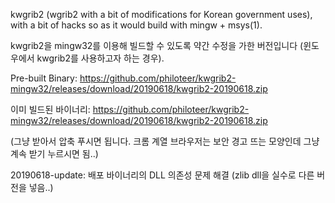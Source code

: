 kwgrib2 (wgrib2 with a bit of modifications for Korean government uses), with a bit of hacks so as it would build with mingw + msys(1). 

kwgrib2을 mingw32를 이용해 빌드할 수 있도록 약간 수정을 가한 버전입니다 (윈도우에서 kwgrib2를 사용하고자 하는 경우).

Pre-built Binary: https://github.com/philoteer/kwgrib2-mingw32/releases/download/20190618/kwgrib2-20190618.zip

이미 빌드된 바이너리: https://github.com/philoteer/kwgrib2-mingw32/releases/download/20190618/kwgrib2-20190618.zip

(그냥 받아서 압축 푸시면 됩니다. 크롬 계열 브라우저는 보안 경고 뜨는 모양인데 그냥 계속 받기 누르시면 됨..)

20190618-update: 배포 바이너리의 DLL 의존성 문제 해결 (zlib dll을 실수로 다른 버전을 넣음..)
